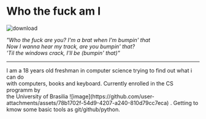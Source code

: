 <h1>Who the fuck am I</h1>

![download](https://github.com/user-attachments/assets/3c388ac2-f90d-4256-8760-f151001f244f)

 <i> "Who the fuck are you? I'm a brat when I'm bumpin' that <br>
Now I wanna hear my track, are you bumpin' that? <br>
'Til the windows crack, I'll be (bumpin' that)" </i> <br>

<hr>
I am a 18 years old freshman in computer science trying to find out what i can do <br>
with computers, books and keyboard. Currently enrolled in the CS programm by<br>
the University of Brasilia ![image](https://github.com/user-attachments/assets/78b1702f-54d9-4207-a240-810d79cc7eca)
 . Getting to kmow some basic tools as git/github/python.
